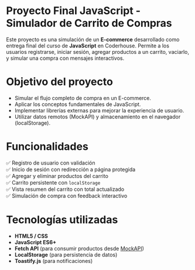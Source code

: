# Proyecto Final JavaScript - Simulador de Carrito de Compras

Este proyecto es una simulación de un **E-commerce** desarrollado como entrega final del curso de **JavaScript** en Coderhouse. Permite a los usuarios registrarse, iniciar sesión, agregar productos a un carrito, vaciarlo, y simular una compra con mensajes interactivos.

# Objetivo del proyecto
- Simular el flujo completo de compra en un E-commerce.
- Aplicar los conceptos fundamentales de JavaScript.
- Implementar librerías externas para mejorar la experiencia de usuario.
- Utilizar datos remotos (MockAPI) y almacenamiento en el navegador (localStorage).

# Funcionalidades
✅ Registro de usuario con validación  
✅ Inicio de sesión con redirección a página protegida  
✅ Agregar y eliminar productos del carrito  
✅ Carrito persistente con `localStorage`  
✅ Vista resumen del carrito con total actualizado  
✅ Simulación de compra con feedback interactivo  

# Tecnologías utilizadas
- **HTML5 / CSS**
- **JavaScript ES6+**
- **Fetch API** (para consumir productos desde [MockAPI](https://mockapi.io))
- **LocalStorage** (para persistencia de datos)
- **Toastify.js** (para notificaciones)
